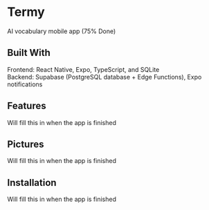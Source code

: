 # Termy
AI vocabulary mobile app (75% Done)

## Built With
Frontend: React Native, Expo, TypeScript, and SQLite<br>
Backend: Supabase (PostgreSQL database + Edge Functions), Expo notifications

## Features
Will fill this in when the app is finished

## Pictures
Will fill this in when the app is finished

## Installation 
Will fill this in when the app is finished

